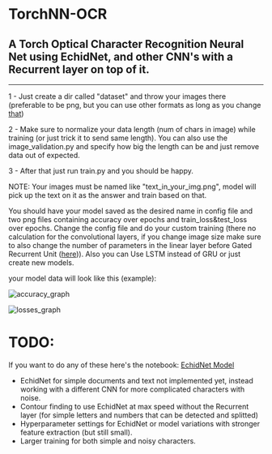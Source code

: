 # TorchNN-OCR
## A Torch Optical Character Recognition Neural Net using EchidNet,  and other CNN's with a Recurrent layer on top of it.


----------------------------------------------------
1 - Just create a dir called "dataset" and throw your images there (preferable to be png, but you can use other formats as long as you change [that](https://github.com/GabrielDornelles/EchidNet-OCR/blob/5275b1169051763fbb08f583871a28e88c706454/train.py#L56))

2 - Make sure to normalize your data length (num of chars in image) while training (or just trick it to send same length). You can also use the image_validation.py and specify how big the length can be and just remove data out of expected.

3 - After that just run train.py and you should be happy.

NOTE: Your images must be named like "text_in_your_img.png", model will pick up the text on it as the answer and train based on that.

You should have your model saved as the desired name in config file and two png files containing accuracy over epochs and train_loss&test_loss over epochs. Change the config file and do your custom training (there no calculation for the convolutional layers, if you change image size make sure to also change the number of parameters in the linear layer before Gated Recurrent Unit ([here](https://github.com/GabrielDornelles/EchidNet-OCR/blob/11d07be575898eeae8d731fab95183f91a005019/model.py#L43))). Also you can Use LSTM instead of GRU or just create new models.

your model data will look like this (example):

![accuracy_graph](https://user-images.githubusercontent.com/56324869/111052708-1af37880-843c-11eb-9b27-954519e5975e.png)

![losses_graph](https://user-images.githubusercontent.com/56324869/111052721-39597400-843c-11eb-8d22-d26f815d4209.png)

# TODO: 
If you want to do any of these here's the notebook: [EchidNet Model](https://github.com/GabrielDornelles/EchidNet)
- EchidNet for simple documents and text  not implemented yet, instead working with a different CNN for more complicated characters with noise. 
- Contour finding to use EchidNet at max speed without the Recurrent layer (for simple letters and numbers  that can be detected and splitted)
- Hyperparameter settings for EchidNet or model variations with stronger feature extraction (but still small).
- Larger training for both simple and noisy characters.
